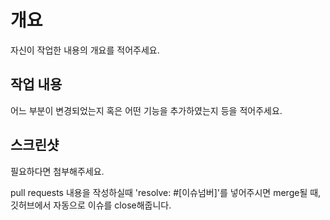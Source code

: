 # 개요
자신이 작업한 내용의 개요를 적어주세요.

## 작업 내용
어느 부분이 변경되었는지 혹은 어떤 기능을 추가하였는지 등을 적어주세요.

## 스크린샷
필요하다면 첨부해주세요.

pull requests 내용을 작성하실때 'resolve: #[이슈넘버]'를 넣어주시면 merge될 때, 깃허브에서 자동으로 이슈를 close해줍니다.
